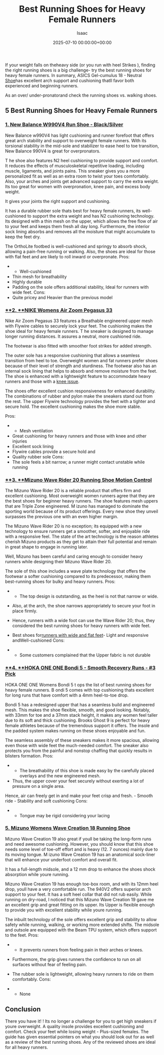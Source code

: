﻿---
title: Best Running Shoes for Heavy Female Runners
description: If your weight falls on theheavy side or you run with heel Strikes , finding the right running shoes is a big challenge- try the best running shoes for heavy...
slug: /best-running-shoes-for-heavy-female-runners/
date: 2025-07-10 00:00:00+00:00
lastmod: 2025-07-10 00:00:00+03:00
author: Isaac
categories:
- Product Reviews
- Running shoes
tags:
- product-reviews
- shoe
- heavy
layout: post
---

If your weight falls on theheavy side (or you run with heel Strikes ), finding the right running shoes is a big challenge- try the best running shoes for heavy female runners. In summary, ASICS Gel-cumulus 18 - Neutral [Shoe](https://pestpolicy.com/best-shoes-for-beginner-overweight-runners/)has excellent arch support and cushioning thatll favor both experienced and beginning runners.

As an over/ under-pronatorand check the running shoes vs. walking shoes.

##  5 Best Running Shoes for Heavy Female Runners

###  [1. New Balance W990V4 Run Shoe - Black/Silver](https://www.amazon.com/dp/B015XY999K/?tag=p-policy-20)

New Balance w990V4 has light cushioning and runner forefoot that offers great arch stability and support to overweight female runners. With its torsional stability in the mid-sole and stabilizer to ease heel to toe transition, New Balance 990V4 is great for overpronators.

T he shoe also features N2 heel cushioning to provide support and comfort. It reduces the effects of musculoskeletal repetitive loading, including muscle, ligaments, and joints pains. This sneaker gives you a more personalized fit as well as an extra room to twist your toes comfortably. Also, your arches and joints get advanced support to carry the extra weight. Its too great for women with overpronation, knee pain, and excess body weight.

It gives your joints the right support and cushioning.

It has a durable rubber sole thats best for heavy female runners, its well-cushioned to support the extra weight and has N2 cushioning technology. Its designed with a thin mesh on the upper, which allows the free flow of air to your feet and keeps them fresh all day long. Furthermore, the interior sock lining absorbs and removes all the moisture that might accumulate to keep the feet dry.

The OrthoLite footbed is well-cushioned and springy to absorb shock, allowing a pain-free running or walking. Also, the shoes are ideal for those with flat feet and are likely to roll inward or overpronate. 
Pros:
- - Well-cushioned
- Thin mesh for breathability
- Highly durable
- Padding on the sole offers additional stability, Ideal for runners with wide feet. Cons:
- Quite pricey and Heavier than the previous model


###  [**2. **NIKE Womens Air Zoom Pegasus 33](https://www.amazon.com/dp/B014EC7RF0/?tag=p-policy-20)

Nike Air Zoom Pegasus 33 features a Breathable engineered upper mesh with Flywire cables to securely lock your feet. The cushioning makes the shoe ideal for heavy female runners. T he sneaker is designed to manage longer running distances. It assures a neutral, more cushioned ride.

The footwear is also fitted with smoother foot strikes for added strength.

The outer sole has a responsive cushioning that allows a seamless transition from heel to toe. Overweight women and fat runners prefer shoes because of their level of strength and sturdiness. The footwear also has an internal sock lining that helps to absorb and remove moisture from the feet. The shoe is enhanced with a lightweight feature to accommodate heavy runners and those with a [knee issue](https://pestpolicy.com/best-running-shoes-for-bad-knees/).

The shoes offer excellent cushion responsiveness for enhanced durability. The combinations of rubber and pylon make the sneakers stand out from the rest. The upper Flywire technology provides the feet with a tighter and secure hold. The excellent cushioning makes the shoe more stable.


Pros:
- - Mesh ventilation
- Great cushioning for heavy runners and those with knee and other injuries
- Excellent sock lining
- Flywire cables provide a secure hold and
- Quality rubber sole Cons:
- The sole feels a bit narrow; a runner might contact unstable while running


###  [**3. **Mizuno Wave Rider 20 Running Shoe Motion Control](https://www.amazon.com/dp/B01H3EAOIS/?tag=p-policy-20)

The Mizuno Wave Rider 20 is a reliable product that offers firm and excellent cushioning. Most overweight women runners agree that they are the best shoes for beginner heavy runners. The shoe features mesh uppers that are Triple Zone engineered. M izuno has managed to dominate the sporting world because of its product offerings. Every new shoe they unveil surpasses the previous one with an even higher margin.

The Mizuno Wave Rider 20 is no exception; its equipped with a new technology to ensure runners get a smoother, softer, and enjoyable ride with a responsive feel. The state of the art technology is the reason athletes cherish Mizuno products as they get to attain their full potential and remain in great shape to engage in running later.

Well, Mizuno has been careful and caring enough to consider heavy runners while designing their Mizuno Wave Rider 20.

The sole of this shoe includes a wave plate technology that offers the footwear a softer cushioning compared to its predecessor, making them best-running shoes for bulky and heavy runners. 
Pros:
- - The top design is outstanding, as the heel is not that narrow or wide.
- Also, at the arch, the shoe narrows appropriately to secure your foot in place firmly.


- Hence, runners with a wide foot can use the Wave Rider 20; thus, they considered the best running shoes for heavy runners with wide feet.

- Best shoes for[runners with wide and flat feet](https://pestpolicy.com/best-running-shoes-for-men-with-flat-feet/)- Light and responsive andWell-cushioned 
Cons:
- - Some customers complained that the Upper fabric is not durable


###  [**4. **HOKA ONE ONE Bondi 5 - Smooth Recovery Runs - #3 Pick](https://www.amazon.com/dp/B078XMRD8Z/?tag=p-policy-20)

HOKA ONE ONE Womens Bondi 5 t ops the list of best running shoes for heavy female runners. B ondi 5 comes with top cushioning thats excellent for long runs that have comfort with a 4mm heel-to-toe drop.

Bondi 5 has a redesigned upper that has a seamless build and engineered mesh. This makes the shoe flexible, smooth, and good looking. Notably, with 33mm for toe and a 37mm stack height, it makes any women feel taller due to its soft and thick cushioning. Brooks Ghost 9 is perfect for heavy female athletes because of the tremendous support it offers. The insole and the padded system makes running on these shoes enjoyable and fun.

The seamless assembly of these sneakers makes it more spacious, allowing even those with wide feet the much-needed comfort. The sneaker also protects you from the painful and nonstop chaffing that quickly results in blisters formation. 
Pros:
- - The breathability of this shoe is made easy by the carefully placed overlays and the new engineered mesh.
- Thus, the upper cover your feet securely without exerting a lot of pressure on a single area.


Hence, air can freely get in and make your feet crisp and fresh. - Smooth ride - Stability and soft cushioning 
Cons:
- - Tongue may be rigid considering your lacing


###  [5. Mizuno Womens Wave Creation 18 Running Shoe](https://www.amazon.com/dp/B019PAPS7U/?tag=p-policy-20)

Mizuno Wave Creation 19 also great if youll be taking the long-form runs and need awesome cushioning. However, you should know that this shoe needs some level of toe-off effort and is heavy (12. 7 ounces) mainly due to its moving tongue. M izuno Wave Creation 19 has an anatomical sock-liner that will enhance your underfoot comfort and overall fit.

It has a full-length midsole, and a 12 mm drop to enhance the shoes shock absorption while youre running.

Mizuno Wave Creation 19 has enough toe-box room, and with its 12mm heel drop, youll have a very comfortable run. The 940V2 offers superior arch support to your feet. It has a soft heel collar that did not rub easily. While running on dry-road, I noticed that this Mizuno Wave Creation 19 gave me an excellent grip and great fitting on its upper. Its Upper is flexible enough to provide you with excellent stability while youre running.

The inbuilt technology of the sole offers excellent grip and stability to allow safety while running, walking, or working more extended shifts. The midsole and outsole are equipped with the Beam TPU system, which offers support to the feet. 
Pros:
- - It prevents runners from feeling pain in their arches or knees.
- Furthermore, the grip gives runners the confidence to run on all surfaces without fear of feeling pain.


- The rubber sole is lightweight, allowing heavy runners to ride on them comfortably. 
Cons:
- - None


##  **Conclusion**

There you have it! ! Its no longer a challenge for you to get high sneakers if youre overweight. A quality insole provides excellent cushioning and comfort. Check your feet while losing weight - Plus-sized females. The guide has given essential pointers on what you should look out for as well as a review of the best running shoes. Any of the reviewed shoes are ideal for all heavy runners.



